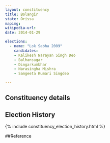 ```yaml
---
layout: constituency
title: Bolangir
state: Orissa
mapimg: 
wikipedia-url: 
date: 2014-01-29

elections: 
  - name: "Lok Sabha 2009"
    candidates: 
    - Kalikesh Narayan Singh Deo 
    - Balhansagar 
    - Dingarkumbhar 
    - Narasingha Mishra 
    - Sangeeta Kumari Singdeo 

---
```

## Constituency details


## Election History
{% include constituency_election_history.html %}

##Reference

